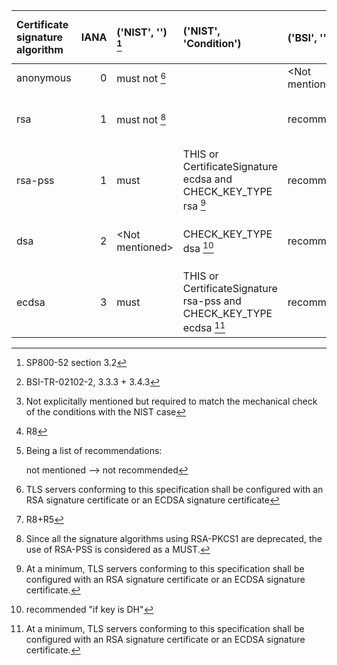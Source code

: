  | Certificate signature algorithm | IANA | ('NIST', '')    [^1] | ('NIST', 'Condition')                                               | ('BSI', '')     [^2] | ('BSI', 'Condition')                   [^5]                  | ('ANSSI', '')   [^3] | ('ACN', 'Recommended') | ('ACN', 'Compatibility') | ('MOZILLA (+AgID)', 'Modern') [^4] | ('MOZILLA (+AgID)', 'Intermediate') | ('MOZILLA (+AgID)', 'Old') |
 | :------------------------------ | ---: | :------------------- | :------------------------------------------------------------------ | :------------------- | :----------------------------------------------------------- | :------------------- | :--------------------- | :----------------------- | :--------------------------------- | :---------------------------------- | :------------------------- |
 | anonymous                       |    0 | must not        [^6] |                                                                     | \<Not mentioned\>    |                                                              | must not        [^7] | \<Not mentioned\>      | \<Not mentioned\>        | \<Not mentioned\>                  | \<Not mentioned\>                   | \<Not mentioned\>          |
 | rsa                             |    1 | must not [^12]       |                                                                     | recommended          | THIS or CertificateSignature dsa;ecdsa;rsa-pss AND YEAR 2025 | not recommended      | optional               | optional                 | \<Not mentioned\>                  | \<Not mentioned\>                   | \<Not mentioned\>          |
 | rsa-pss                         |    1 | must                 | THIS or CertificateSignature ecdsa and CHECK_KEY_TYPE rsa [^9]      | recommended          | THIS or CertificateSignature dsa;ecdsa;rsa                   | optional             | optional               | recommended              | \<Not mentioned\>                  | \<Not mentioned\>                   | \<Not mentioned\>          |
 | dsa                             |    2 | \<Not mentioned\>    | CHECK_KEY_TYPE dsa                                        [^10]     | recommended          | THIS or CertificateSignature rsa;ecdsa;rsa-pss AND YEAR 2029 | \<Not mentioned\>    | \<Not mentioned\>      | \<Not mentioned\>        | \<Not mentioned\>                  | \<Not mentioned\>                   | \<Not mentioned\>          |
 | ecdsa                           |    3 | must                 | THIS or CertificateSignature rsa-pss and CHECK_KEY_TYPE ecdsa [^11] | recommended          | THIS or CertificateSignature rsa;dsa;rsa-pss                 | recommended          | recommended            | recommended              | \<Not mentioned\>                  | \<Not mentioned\>                   | \<Not mentioned\>          |

[^1]: SP800-52 section 3.2
[^2]: BSI-TR-02102-2, 3.3.3 + 3.4.3
[^3]: R8
[^4]: Being a list of recommendations:
    
    not mentioned --> not recommended
[^5]: Not explicitally mentioned but required to match the mechanical check of the conditions with the NIST case
[^6]: TLS servers conforming to this specification shall be configured with an RSA signature certificate or an ECDSA signature certificate
[^7]: R8+R5
[^9]: At a minimum, TLS servers conforming to this specification shall be configured with an RSA signature certificate or an ECDSA signature certificate.
[^10]: recommended  "if key is DH"
[^11]: At a minimum, TLS servers conforming to this specification shall be configured with an RSA signature certificate or an ECDSA signature certificate.
[^12]: Since all the signature algorithms using RSA-PKCS1 are deprecated, the use of RSA-PSS is considered as a MUST.

